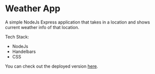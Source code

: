 # Weather App

A simple NodeJs Express application that takes in a location and shows current weather info of that location.

Tech Stack:

- NodeJs
- Handelbars
- CSS

You can check out the deployed version [here](https://weather-application-9715.herokuapp.com/).
